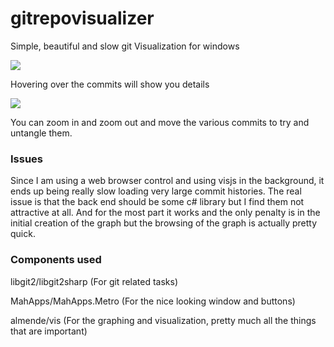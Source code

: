 gitrepovisualizer
=================

Simple, beautiful and slow git Visualization for windows

![](overview.png)

Hovering over the commits will show you details

![](commitdetails.png)

You can zoom in and zoom out and move the various commits to try and untangle them.

### Issues
Since I am using a web browser control and using visjs in the background, it ends up being really slow loading very large commit histories. The real issue is that the back end should be some c# library but I find them not attractive at all. And for the most part it works and the only penalty is in the initial creation of the graph but the browsing of the graph is actually pretty quick.

### Components used
libgit2/libgit2sharp (For git related tasks)

MahApps/MahApps.Metro (For the nice looking window and buttons)

almende/vis (For the graphing and visualization, pretty much all the things that are important)
